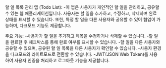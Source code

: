 할 일 목록 관리 앱 (Todo List):
-이 앱은 사용자가 개인적인 할 일을 관리하고, 공유할 수 있는 웹 애플리케이션입니다. 사용자는 할 일을 추가하고, 수정하고, 삭제하며 완료 상태를 표시할 수 있습니다. 또한, 특정 할 일을 다른 사용자와 공유할 수 있어 협업이 가능하며, 다크모드 기능도 제공합니다.

주요 기능:
-사용자가 할 일을 추가하고 제목을 수정하거나 삭제할 수 있습니다.
-할 일을 완료한 후 체크박스를 통해 완료 여부를 표시할 수 있습니다.
-할 일을 다른 사용자와 공유할 수 있으며, 공유된 할 일 목록을 다른 사용자가 확인할 수 있습니다.
-사용자 환경을 다크모드와 라이트모드로 전환할 수 있습니다.
-JWT(JSON Web Token)를 사용하여 사용자 인증을 처리하고 로그아웃 기능을 제공합니다.
